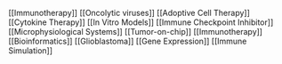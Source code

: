[[Immunotherapy]]
[[Oncolytic viruses]]
[[Adoptive Cell Therapy]]
[[Cytokine Therapy]]
[[In Vitro Models]]
[[Immune Checkpoint Inhibitor]]
[[Microphysiological Systems]]
[[Tumor-on-chip]]
[[Immunotherapy]]
[[Bioinformatics]]
[[Glioblastoma]]
[[Gene Expression]]
[[Immune Simulation]]
